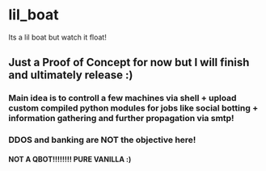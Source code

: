 # lil_boat
Its a lil boat but watch it float!

## Just a Proof of Concept for now but I will finish and ultimately release :)

### Main idea is to controll a few machines via shell + upload custom compiled python modules for jobs like social botting + information gathering and further propagation via smtp!

### DDOS and banking are NOT the objective here!

#### NOT A QBOT!!!!!!!! PURE VANILLA :)
